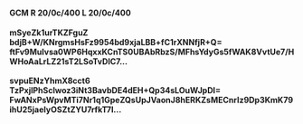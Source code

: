 #### GCM R 20/0c/400 L 20/0c/400
**mSyeZk1urTKZFguZ**<br/>**bdjB+W/KNrgmsHsFz9954bd9xjaLBB+fC1rXNNfjR+Q=**<br/>**ftFv9MuIvsa0WP6HqxxKCnTS0UBAbRbzS/MFhsYdyGs5fWAK8VvtUe7/HWHoAaLrLZ21sT2LSoTvDlC7...**<br/><br/>
**svpuENzYhmX8cct6**<br/>**TzPxjlPhSclwoz3iNt3BavbDE4dEH+Qp34sLOuWJpDI=**<br/>**FwANxPsWpvMTi7Nr1q1GpeZQsUpJVaonJ8hERKZsMECnrIz9Dp3KmK79ihU25jaeIyOSZtZYU7rfkT7I...**